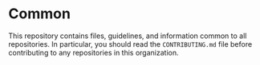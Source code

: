 # Common
This repository contains files, guidelines, and information common to all
repositories. In particular, you should read the ``CONTRIBUTING.md`` file
before contributing to any repositories in this organization.
